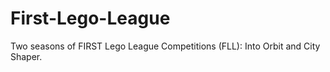 # First-Lego-League
Two seasons of FIRST Lego League Competitions (FLL): Into Orbit and City Shaper. 

